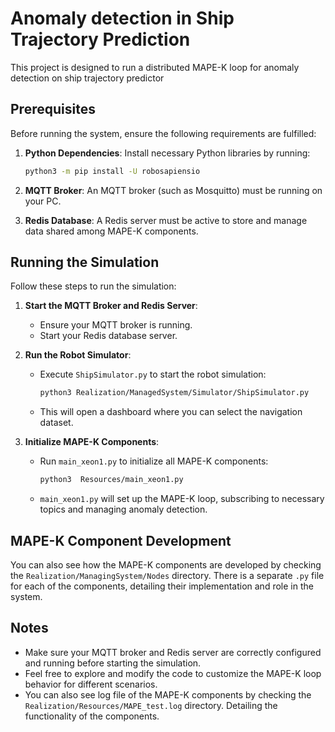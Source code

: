 # Anomaly detection in Ship Trajectory Prediction 

This project is designed to run a distributed MAPE-K loop for anomaly detection on ship trajectory predictor

## Prerequisites

Before running the system, ensure the following requirements are fulfilled:

1. **Python Dependencies**: Install necessary Python libraries by running:
   ```bash
   python3 -m pip install -U robosapiensio
   ```

2. **MQTT Broker**: An MQTT broker (such as Mosquitto) must be running on your PC.

3. **Redis Database**: A Redis server must be active to store and manage data shared among MAPE-K components.

## Running the Simulation

Follow these steps to run the simulation:

1. **Start the MQTT Broker and Redis Server**:
   - Ensure your MQTT broker is running.
   - Start your Redis database server.

2. **Run the Robot Simulator**:
   - Execute `ShipSimulator.py` to start the robot simulation:
     ```bash
     python3 Realization/ManagedSystem/Simulator/ShipSimulator.py
     ```
   - This will open a dashboard where you can select the navigation dataset.

3. **Initialize MAPE-K Components**:
   - Run `main_xeon1.py` to initialize all MAPE-K components:
     ```bash
     python3  Resources/main_xeon1.py
     ```
   - `main_xeon1.py` will set up the MAPE-K loop, subscribing to necessary topics and managing anomaly detection.

## MAPE-K Component Development

You can also see how the MAPE-K components are developed by checking the `Realization/ManagingSystem/Nodes` directory. There is a separate `.py` file for each of the components, detailing their implementation and role in the system.

## Notes
- Make sure your MQTT broker and Redis server are correctly configured and running before starting the simulation.
- Feel free to explore and modify the code to customize the MAPE-K loop behavior for different scenarios.
- You can also see log file of the MAPE-K components by checking the `Realization/Resources/MAPE_test.log` directory. Detailing the functionality of the components. 
